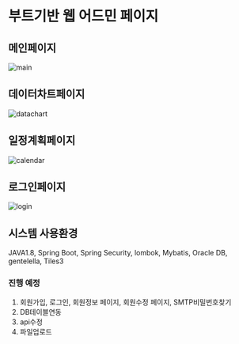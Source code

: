 # 부트기반 웹 어드민 페이지
## 메인페이지
![main](https://user-images.githubusercontent.com/12209348/38797398-4520a5f8-4199-11e8-8d03-4fc05c7f66ed.png)
## 데이터차트페이지
![datachart](https://user-images.githubusercontent.com/12209348/38797395-44c19eb4-4199-11e8-86a2-034f82171cb8.png)
## 일정계획페이지
![calendar](https://user-images.githubusercontent.com/12209348/38797397-44f0cfae-4199-11e8-9ce5-35690080f5dd.png)
## 로그인페이지
![login](https://user-images.githubusercontent.com/12209348/38797399-454aa326-4199-11e8-8766-6bcfcbc994fe.png)
## 시스템 사용환경
JAVA1.8, Spring Boot, Spring Security, lombok, Mybatis, Oracle DB, gentelella, Tiles3
### 진행 예정
1. 회원가입, 로그인, 회원정보 페이지, 회원수정 페이지, SMTP비밀번호찾기
2. DB테이블연동
3. api수정 
4. 파일업로드
